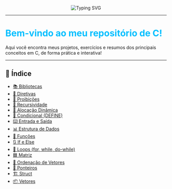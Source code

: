 <!-- Banner animado com SVG -->
<p align="center">
  <img src="https://readme-typing-svg.demolab.com?font=Fira+Code&size=30&pause=1000&color=08F7FE&center=true&vCenter=true&multiline=true&width=900&height=70&lines=Todo+meu+aprendizado+em+C!;Projetos%2FExerc%C3%ADcios+e+Conceitos+Importantes" alt="Typing SVG" />
</p>

---

# <span style="color:#00BFFF;">Bem-vindo ao meu repositório de C!</span>

Aqui você encontra meus projetos, exercícios e resumos dos principais conceitos em C, de forma prática e interativa!

---

## :rocket: Índice

- [📚 Bibliotecas](https://github.com/arthurresendes/C/tree/main/EstudosCurso/Bibliotecas)
- [🔖 Diretivas](#diretivas)
- [🚫 Proibições](#proibições)
- [🔁 Recursividade](#recursividade)
- [💾 Alocação Dinâmica](#alocação-dinâmica)
- [🔀 Condicional (DEFINE)](#condicional-define)
- [⌨️ Entrada e Saída](#entrada-e-saída)
- [📊 Estrutura de Dados](#estrutura-de-dados)
- [🧩 Funções](#funções)
- [🔃 If e Else](#if-e-else)
- [🔄 Loops (for, while, do-while)](#loops-for-while-do-while)
- [🟦 Matriz](#matriz)
- [📑 Ordenação de Vetores](#ordenação-de-vetores)
- [🧭 Ponteiros](#ponteiros)
- [🏗️ Struct](#struct)
- [📦 Vetores](#vetores)

